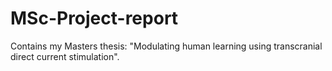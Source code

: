 # MSc-Project-report

Contains my Masters thesis: "Modulating human learning using transcranial direct current stimulation".
